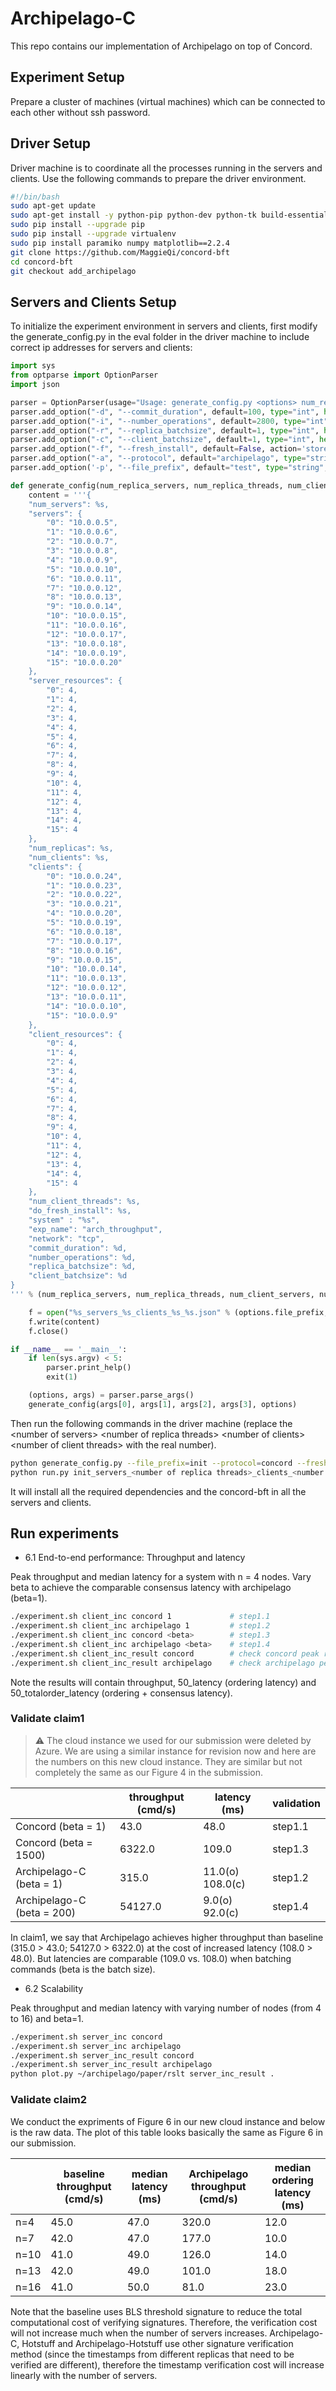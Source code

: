 # Archipelago-C

This repo contains our implementation of Archipelago on top of Concord.

Experiment Setup
----
Prepare a cluster of machines (virtual machines) which can be connected to each other without ssh password.

Driver Setup
----
Driver machine is to coordinate all the processes running in the servers and clients. Use the following commands to prepare the driver environment.
```bash
#!/bin/bash
sudo apt-get update
sudo apt-get install -y python-pip python-dev python-tk build-essential git
sudo pip install --upgrade pip
sudo pip install --upgrade virtualenv
sudo pip install paramiko numpy matplotlib==2.2.4
git clone https://github.com/MaggieQi/concord-bft
cd concord-bft
git checkout add_archipelago
```

Servers and Clients Setup
----
To initialize the experiment environment in servers and clients, first modify the generate_config.py in the eval folder in the driver machine to include correct ip addresses for servers and clients:
```python
import sys
from optparse import OptionParser
import json

parser = OptionParser(usage="Usage: generate_config.py <options> num_replica_servers num_replica_threads num_client_servers num_client_threads")
parser.add_option("-d", "--commit_duration", default=100, type="int", help="Archipelago consensus commit duration.")
parser.add_option("-i", "--number_operations", default=2800, type="int", help="Number of operations each client sends.")
parser.add_option("-r", "--replica_batchsize", default=1, type="int", help="Server max batch size.")
parser.add_option("-c", "--client_batchsize", default=1, type="int", help="Client max batch size.")
parser.add_option("-f", "--fresh_install", default=False, action='store_true', help="Reinstall dependencies and concord-bft code.")
parser.add_option("-a", "--protocol", default="archipelago", type="string", help="run protocol concord or archipelago.")
parser.add_option('-p', "--file_prefix", default="test", type="string", help="configure file path prefix.")

def generate_config(num_replica_servers, num_replica_threads, num_client_servers, num_client_threads, options):
    content = '''{
    "num_servers": %s,
    "servers": {
        "0": "10.0.0.5",
        "1": "10.0.0.6",
        "2": "10.0.0.7",
        "3": "10.0.0.8",
        "4": "10.0.0.9",
        "5": "10.0.0.10",
        "6": "10.0.0.11",
        "7": "10.0.0.12",
        "8": "10.0.0.13",
        "9": "10.0.0.14",
        "10": "10.0.0.15",
        "11": "10.0.0.16",
        "12": "10.0.0.17",
        "13": "10.0.0.18",
        "14": "10.0.0.19",
        "15": "10.0.0.20"
    },
    "server_resources": {
        "0": 4,
        "1": 4,
        "2": 4,
        "3": 4,
        "4": 4,
        "5": 4,
        "6": 4,
        "7": 4,
        "8": 4,
        "9": 4,
        "10": 4,
        "11": 4,
        "12": 4,
        "13": 4,
        "14": 4,
        "15": 4
    },
    "num_replicas": %s,
    "num_clients": %s,
    "clients": {
        "0": "10.0.0.24",
        "1": "10.0.0.23",
        "2": "10.0.0.22",
        "3": "10.0.0.21",
        "4": "10.0.0.20",
        "5": "10.0.0.19",
        "6": "10.0.0.18",
        "7": "10.0.0.17",
        "8": "10.0.0.16",
        "9": "10.0.0.15",
        "10": "10.0.0.14",
        "11": "10.0.0.13",
        "12": "10.0.0.12",
        "13": "10.0.0.11",
        "14": "10.0.0.10",
        "15": "10.0.0.9"
    },
    "client_resources": {
        "0": 4,
        "1": 4,
        "2": 4,
        "3": 4,
        "4": 4,
        "5": 4,
        "6": 4,
        "7": 4,
        "8": 4,
        "9": 4,
        "10": 4,
        "11": 4,
        "12": 4,
        "13": 4,
        "14": 4,
        "15": 4
    },
    "num_client_threads": %s,
    "do_fresh_install": %s,
    "system" : "%s",
    "exp_name": "arch_throughput",
    "network": "tcp",
    "commit_duration": %d,
    "number_operations": %d,
    "replica_batchsize": %d,
    "client_batchsize": %d
}
''' % (num_replica_servers, num_replica_threads, num_client_servers, num_client_threads, json.dumps(options.fresh_install), options.protocol, options.commit_duration, options.number_operations, options.replica_batchsize, options.client_batchsize)

    f = open("%s_servers_%s_clients_%s_%s.json" % (options.file_prefix, num_replica_threads, num_client_threads, options.protocol), 'w')
    f.write(content)
    f.close()

if __name__ == '__main__':
    if len(sys.argv) < 5:
        parser.print_help()
        exit(1)

    (options, args) = parser.parse_args()
    generate_config(args[0], args[1], args[2], args[3], options)
```

Then run the following commands in the driver machine (replace the \<number of servers\> \<number of replica threads\> \<number of clients\> \<number of client threads\> with the real number).
```bash
python generate_config.py --file_prefix=init --protocol=concord --fresh_install <number of servers> <number of replica threads> <number of clients> <number of client threads>
python run.py init_servers_<number of replica threads>_clients_<number of client threads>_concord.json init
```
It will install all the required dependencies and the concord-bft in all the servers and clients.

Run experiments
----
* 6.1 End-to-end performance: Throughput and latency

Peak throughput and median latency for a system with n = 4 nodes. Vary beta to achieve the comparable consensus latency with archipelago (beta=1).
```bash
./experiment.sh client_inc concord 1             # step1.1
./experiment.sh client_inc archipelago 1         # step1.2
./experiment.sh client_inc concord <beta>        # step1.3
./experiment.sh client_inc archipelago <beta>    # step1.4
./experiment.sh client_inc_result concord        # check concord peak results for different beta
./experiment.sh client_inc_result archipelago    # check archipelago peak results for different beta
```
Note the results will contain throughput, 50_latency (ordering latency) and 50_totalorder_latency (ordering + consensus latency).

### Validate claim1

> :warning: The cloud instance we used for our submission were deleted by Azure. We are using a similar instance for revision now and here are the numbers on this new cloud instance. They are similar but not completely the same as our Figure 4 in the submission. 


|                             | throughput (cmd/s) | latency (ms)       | validation |
|-----------------------------|--------------------|--------------------|------------|
| Concord (beta = 1)          |        43.0        |      48.0          | step1.1    |
| Concord (beta = 1500)       |      6322.0        |      109.0         | step1.3    |
| Archipelago-C (beta = 1)    |       315.0        | 11.0(o) 108.0\(c\) | step1.2    |
| Archipelago-C (beta = 200)  |     54127.0        | 9.0(o) 92.0\(c\)   | step1.4    |

In claim1, we say that Archipelago achieves higher throughput than baseline (315.0 > 43.0; 54127.0 > 6322.0) at the cost of increased latency (108.0 > 48.0). But latencies are comparable (109.0 vs. 108.0) when batching commands (beta is the batch size).

* 6.2 Scalability

Peak throughput and median latency with varying number of nodes (from 4 to 16) and beta=1.
```bash
./experiment.sh server_inc concord
./experiment.sh server_inc archipelago
./experiment.sh server_inc_result concord
./experiment.sh server_inc_result archipelago
python plot.py ~/archipelago/paper/rslt server_inc_result .
```
### Validate claim2

We conduct the expriments of Figure 6 in our new cloud instance and below is the raw data. The plot of this table looks basically the same as Figure 6 in our submission.

|      | baseline throughput (cmd/s) | median latency (ms) | Archipelago throughput (cmd/s) | median ordering latency (ms) |
|------|-----------------------------|---------------------|--------------------------------|------------------------------|
| n=4  |          45.0               |        47.0         |           320.0                |             12.0             |
| n=7  |          42.0               |        47.0         |           177.0                |             10.0             |
| n=10 |          41.0               |        49.0         |           126.0                |             14.0             |
| n=13 |          42.0               |        49.0         |           101.0                |             18.0             |
| n=16 |          41.0               |        50.0         |           81.0                 |             23.0             |

Note that the baseline uses BLS threshold signature to reduce the total computational cost of verifying signatures. Therefore, the verification cost will not increase much when the number of servers increases. Archipelago-C, Hotstuff and Archipelago-Hotstuff use other signature verification method (since the timestamps from different replicas that need to be verified are different), therefore the timestamp verification cost will increase linearly with the number of servers.

